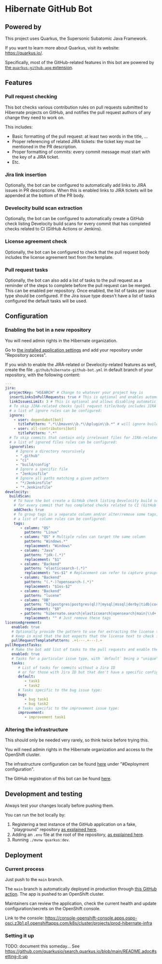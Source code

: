 # Hibernate GitHub Bot

## Powered by

This project uses Quarkus, the Supersonic Subatomic Java Framework.

If you want to learn more about Quarkus, visit its website: https://quarkus.io/.

Specifically, most of the GitHub-related features in this bot are powered by
[the `quarkus-github-app` extension](https://github.com/quarkiverse/quarkus-github-app). 

## Features

### Pull request checking

This bot checks various contribution rules on pull requests submitted to Hibernate projects on GitHub,
and notifies the pull request authors of any change they need to work on.

This includes:

* Basic formatting of the pull request: at least two words in the title, ...
* Proper referencing of related JIRA tickets: the ticket key must be mentioned in the PR description.
* Proper formatting of commits: every commit message must start with the key of a JIRA ticket.
* Etc.

### Jira link insertion

Optionally, the bot can be configured to automatically add links to JIRA issues in PR descriptions. When this is enabled
links to JIRA tickets will be appended at the bottom of the PR body.

### Develocity build scan extraction

Optionally, the bot can be configured to automatically create a GitHub check listing Develocity build scans
for every commit that has completed checks related to CI (GitHub Actions or Jenkins).

### License agreement check

Optionally, the bot can be configured to check that the pull request body includes the license agreement text from the template. 

### Pull request tasks

Optionally, the bot can also add a list of tasks to the pull request as a reminder of the steps to complete before 
the pull request can be merged. This can be enabled per repository. Once enabled, the list of tasks per 
issue type should be configured. If the Jira issue type doesn't have a list of tasks configured the default tasks will be used.

## Configuration

### Enabling the bot in a new repository

You will need admin rights in the Hibernate organization.

Go to [the installed application settings](https://github.com/organizations/hibernate/settings/installations/15390286)
and add your repository under "Repository access".

If you wish to enable the JIRA-related or Develocity-related features as well,
create the file `.github/hibernate-github-bot.yml` in default branch of your repository,
with the following content:

```yaml
---
jira:
  projectKey: "HSEARCH" # Change to whatever your project key is
  insertLinksInPullRequests: true # This is optional and enables automatically adding links to Jira issues found in a PR's commits to its description
  linkIssuesLimit: 3 # This is optional and allows disabling automatic issue links when more than the specified number of keys are found in a PR's commits (defaults to 3)
  # To skip JIRA-related checks (pull request title/body includes JIRA issue keys/links etc.),
  # a list of ignore rules can be configured:
  ignore:
    - user: dependabot[bot]
      titlePattern: ".*\\bmaven\\b.*\\bplugin\\b.*" # will ignore build dependency upgrades i.e. maven plugin version upgrades.
    - user: all-contributors[bot]
      titlePattern: ".*"
  # To skip commits that contain only irrelevant files for JIRA-related checks (commit includes JIRA issue key),
  # a list of ignored files rules can be configured:
  ignoreFiles:
     # Ignore a directory recursively
     - ".github"
     - "ci"
     - "build/config"
     # Ignore a specific file
     - "Jenkinsfile"
     # Ignore all paths matching a given pattern
     - "*/Jenkinsfile"
     - "*.Jenkinsfile"
develocity:
  buildScan:
    # To have the bot create a GitHub check listing Develocity build scans
    # for every commit that has completed checks related to CI (GitHub Actions or Jenkins)
    addCheck: true
    # To group tags in a separate column and/or alter/remove some tags,
    # a list of column rules can be configured:
    tags:
       - column: "OS"
         pattern: "Linux"
       - column: "OS" # Multiple rules can target the same column
         pattern: "Windows.*"
         replacement: "Windows"
       - column: "Java"
         pattern: "jdk-(.*)"
         replacement: "$1"
       - column: "Backend"
         pattern: "elasticsearch-(.*)"
         replacement: "es-$1" # Replacement can refer to capture groups
       - column: "Backend"
         pattern: "(.*-)?opensearch-(.*)"
         replacement: "$1os-$2"
       - column: "Backend"
         pattern: "lucene"
       - column: "DB"
         pattern: "h2|postgres|postgres(ql)?|mysql|mssql|derby|tidb|cockroach(db)?|oracle.*|db2"
         replacement: "$0"
       - pattern: "hibernate.search|elasticsearch|opensearch|main|\\d+.\\d+|PR-\\d+"
         replacement: "" # Just remove these tags
licenseAgreement:
   enabled: true
   # Optionally provide the pattern to use for extracting the license text from the `PULL_REQUEST_TEMPLATE.md`
   # Keep in mind that the bot expects that the license text to check is matched by the 1st group:
   pullRequestTemplatePattern: .+(---.+---).+
pullRequestTasks:
   # Make the bot add list of tasks to the pull requests and enable the check that makes sure all tasks are completed:
   enabled: true
   # Tasks for a particular issue type, with `default` being a "unique" category:
   tasks:
      # List of tasks for commits without a Jira ID 
      # or for those with Jira ID but that don't have a specific configuration for a corresponding issue type:
      default:
         - task1
         - task2
      # Tasks specific to the bug issue type:
      bug:
         - bug task1
         - bug task2
      # Tasks specific to the improvement issue type:
      improvement:
         - improvement task1
```

### Altering the infrastructure

This should only be needed very rarely, so think twice before trying this.

You will need admin rights in the Hibernate organization and access to the OpenShift cluster.

The infrastructure configuration can be found [here](src/main/resources/application.properties) under "#Deployment configuration".

The GitHub registration of this bot can be found [here](https://github.com/organizations/hibernate/settings/apps/hibernate-github-bot).

## Development and testing

Always test your changes locally before pushing them.

You can run the bot locally by:

1. Registering a test instance of the GitHub application on a fake, "playground" repository
   [as explained here](https://quarkiverse.github.io/quarkiverse-docs/quarkus-github-app/dev/register-github-app.html).
2. Adding an `.env` file at the root of the repository,
   [as explained here](https://quarkiverse.github.io/quarkiverse-docs/quarkus-github-app/dev/create-github-app.html#_initialize_the_configuration).   
3. Running `./mvnw quarkus:dev`.

## Deployment

### Current process

Just push to the `main` branch.

The `main` branch is automatically deployed in production through
[this GitHub action](.github/workflows/deploy.yml). The app is pushed to an OpenShift cluster.

Maintainers can review the application, check the current health and update configuration/secrets on the OpenShift console.

Link to the console: https://console-openshift-console.apps.ospo-osci.z3b1.p1.openshiftapps.com/k8s/cluster/projects/prod-hibernate-infra

### Setting it up

TODO: document this someday... See https://github.com/quarkusio/search.quarkus.io/blob/main/README.adoc#setting-it-up

